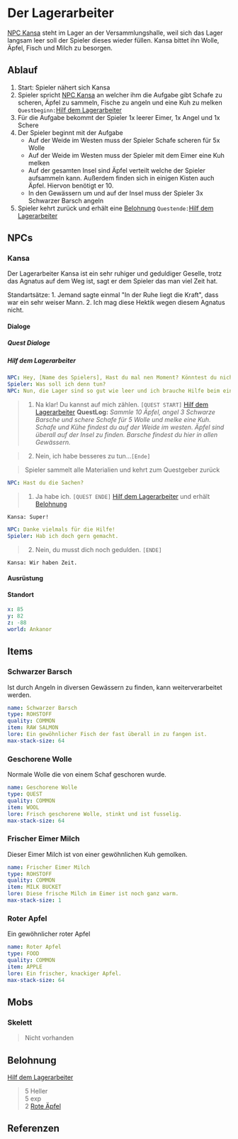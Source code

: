 # Der Lagerarbeiter

[NPC Kansa](#Kansa) steht im Lager an der Versammlungshalle, weil sich das Lager langsam leer soll der Spieler dieses wieder füllen. Kansa bittet ihn Wolle, Äpfel, Fisch und Milch zu besorgen.

## Ablauf

1. Start: Spieler nähert sich Kansa
2. Spieler spricht [NPC Kansa](#Kansa) an welcher ihm die Aufgabe gibt Schafe zu scheren, Äpfel zu sammeln, Fische zu angeln und eine Kuh zu melken `Questbeginn:`[Hilf dem Lagerarbeiter](#hilf-dem-lagerarbeiter)
3. Für die Aufgabe bekommt der Spieler 1x leerer Eimer, 1x Angel und 1x Schere
4. Der Spieler beginnt mit der Aufgabe
    * Auf der Weide im Westen muss der Spieler Schafe scheren für 5x Wolle
    * Auf der Weide im Westen muss der Spieler mit dem Eimer eine Kuh melken
    * Auf der gesamten Insel sind Äpfel verteilt welche der Spieler aufsammeln kann. Außerdem finden sich in einigen Kisten auch Äpfel. Hiervon benötigt er 10.
    * In den Gewässern um und auf der Insel muss der Spieler 3x Schwarzer Barsch angeln
5. Spieler kehrt zurück und erhält eine [Belohnung](#Belohnung) `Questende:`[Hilf dem Lagerarbeiter](#hilf-dem-lagerarbeiter)

## NPCs

### Kansa

Der Lagerarbeiter Kansa ist ein sehr ruhiger und geduldiger Geselle, trotz das Agnatus auf dem Weg ist, sagt er dem Spieler das man viel Zeit hat.

Standartsätze:
    1. Jemand sagte einmal "In der Ruhe liegt die Kraft", dass war ein sehr weiser Mann.
    2. Ich mag diese Hektik wegen diesem Agnatus nicht.
    
#### Dialoge

##### Quest Dialoge

##### Hilf dem Lagerarbeiter

```yml
NPC: Hey, [Name des Spielers], Hast du mal nen Moment? Könntest du nicht zufällig etwas für mich erledigen?
Spieler: Was soll ich denn tun?
NPC: Nun, die Lager sind so gut wie leer und ich brauche Hilfe beim einholen der Rohstoffe. Könntest du für mich die Schafe im westen scheren und eine Kuh melken? Außerdem brauche ich noch ein paar Schwarze Barsche und Äpfel.
```
> 1. Na klar! Du kannst auf mich zählen.
`[QUEST START]` [Hilf dem Lagerarbeiter](#hilf-dem-lagerarbeiter)
**QuestLog:** *Sammle 10 Äpfel, angel 3 Schwarze Barsche und schere Schafe für 5 Wolle und melke eine Kuh. Schafe und Kühe findest du auf der Weide im westen. Äpfel sind überall auf der Insel zu finden. Barsche findest du hier in allen Gewässern.*

> 2. Nein, ich habe besseres zu tun…`[Ende]`

> Spieler sammelt alle Materialien und kehrt zum Questgeber zurück

```yml
NPC: Hast du die Sachen?
```
> 1. Ja habe ich. `[QUEST ENDE]` [Hilf dem Lagerarbeiter](#hilf-dem-lagerarbeiter) und erhält [Belohnung](#Belohnung)

`Kansa: Super!`

```yml
NPC: Danke vielmals für die Hilfe!
Spieler: Hab ich doch gern gemacht.
```

> 2. Nein, du musst dich noch gedulden. `[ENDE]`

`Kansa: Wir haben Zeit.`


#### Ausrüstung

#### Standort

```yml
x: 85
y: 82
z: -88
world: Ankanor
```

## Items

### Schwarzer Barsch

Ist durch Angeln in diversen Gewässern zu finden, kann weiterverarbeitet werden.

```yml
name: Schwarzer Barsch
type: ROHSTOFF
quality: COMMON
item: RAW SALMON
lore: Ein gewöhnlicher Fisch der fast überall in zu fangen ist.
max-stack-size: 64
```

### Geschorene Wolle

Normale Wolle die von einem Schaf geschoren wurde.

```yml
name: Geschorene Wolle
type: QUEST
quality: COMMON
item: WOOL
lore: Frisch geschorene Wolle, stinkt und ist fusselig.
max-stack-size: 64
```

### Frischer Eimer Milch

Dieser Eimer Milch ist von einer gewöhnlichen Kuh gemolken.

```yml
name: Frischer Eimer Milch
type: ROHSTOFF
quality: COMMON
item: MILK BUCKET
lore: Diese frische Milch im Eimer ist noch ganz warm.
max-stack-size: 1
```

### Roter Apfel

Ein gewöhnlicher roter Apfel

```yml
name: Roter Apfel
type: FOOD
quality: COMMON
item: APPLE
lore: Ein frischer, knackiger Apfel.
max-stack-size: 64
```

## Mobs

### Skelett

> Nicht vorhanden

## Belohnung

[Hilf dem Lagerarbeiter](#hilf-dem-lagerarbeiter) 
> 5 Heller  
> 5 exp  
> 2 [Rote Äpfel](#Roter-Apfel)



## Referenzen

